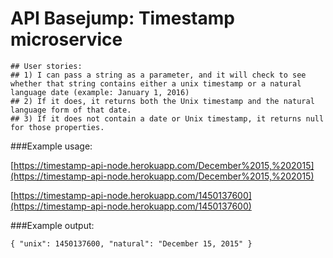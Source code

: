 # API Basejump: Timestamp microservice

```
## User stories:
## 1) I can pass a string as a parameter, and it will check to see whether that string contains either a unix timestamp or a natural language date (example: January 1, 2016)
## 2) If it does, it returns both the Unix timestamp and the natural language form of that date.
## 3) If it does not contain a date or Unix timestamp, it returns null for those properties.
```

###Example usage:

[https://timestamp-api-node.herokuapp.com/December%2015,%202015](https://timestamp-api-node.herokuapp.com/December%2015,%202015)

[https://timestamp-api-node.herokuapp.com/1450137600](https://timestamp-api-node.herokuapp.com/1450137600)

###Example output:

`{ "unix": 1450137600, "natural": "December 15, 2015" }`